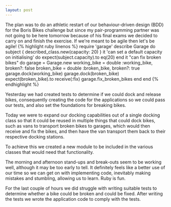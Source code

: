 ```yaml
---
layout: post
---
```

The plan was to do an athletic restart of our behaviour-driven design (BDD) for the Boris Bikes challenge but since my pair-programming partner was not going to be here tomorrow because of his final exams we decided to carry on and finish the exercise.  If we're meant to be agile then let's be agile!
{% highlight ruby linenos %}
require 'garage'
describe Garage do
  subject { described_class.new(capacity: 20) }
  it 'can set a default capacity on initialising' do
    expect(subject.capacity).to eq(20)
  end
  it "can fix broken bikes" do
    garage = Garage.new
    working_bike = double :working_bike, broken?: false
    broken_bike  = double :broken_bike,  broken?: true
    garage.dock(working_bike)
    garage.dock(broken_bike)
    expect(broken_bike).to receive(:fix)
    garage.fix_broken_bikes
  end
end
{% endhighlight %}

Yesterday we had created tests to determine if we could dock and release bikes, consequently creating the code for the applications so we could pass our tests, and also set the foundations for breaking bikes.

Today we were to expand our docking capabilities out of a single docking class so that it could be reused in multiple things that could dock bikes, such as vans to transport broken bikes to garages, which would then receive and fix the bikes, and then have the van transport them back to their respective docking stations.

To achieve this we created a new module to be included in the various classes that would need that functionality.

The morning and afternoon stand-ups and break-outs seem to be working well, although it may be too early to tell.  It definitely feels like a better use of our time so we can get on with implementing code, inevitably making mistakes and stumbling, allowing us to learn.  Ruby is fun.

For the last couple of hours we did struggle with writing suitable tests to determine whether a bike could be broken and could be fixed.  After writing the tests we wrote the application code to comply with the tests.
